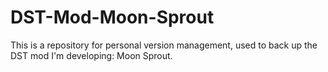 # DST-Mod-Moon-Sprout
This is a repository for personal version management, used to back up the DST mod I'm developing: Moon Sprout.
